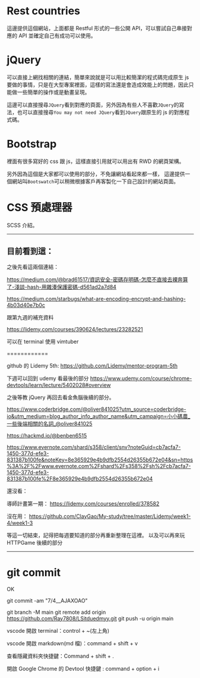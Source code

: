 # Rest countries

這邊提供這個網站，上面都是 Restful 形式的一些公開 API，可以嘗試自己串接對應的 API 並確定自己有成功可以使用。

# jQuery

可以直接上網找相關的連結，簡單來說就是可以用比較簡潔的程式碼完成原生 js 要做的事情，只是在大型專案裡面，這樣的寫法還是會造成效能上的問題，因此只能做一些簡單的操作或是動畫呈現。

這邊可以直接搜尋`JQuery`看到對應的頁面，另外因為有些人不喜歡`JQuery`的寫法，也可以直接搜尋`You may not need JQuery`看到`JQuery`跟原生的 js 的對應程式碼。

# Bootstrap

裡面有很多寫好的 css 跟 js，這樣直接引用就可以用出有 RWD 的網頁架構。

另外因為這個是大家都可以使用的部分，不免讓網站看起來都一樣，
這邊提供一個網站叫`Bootswatch`可以稍微根據客戶再客製化一下自己設計的網站頁面。

# CSS 預處理器

SCSS 介紹。

---

## 目前看到這：

之後先看這兩個連結：

https://medium.com/@brad61517/資訊安全-密碼存明碼-怎麼不直接去裸奔算了-淺談-hash-用雜湊保護密碼-d561ad2a7d84

https://medium.com/starbugs/what-are-encoding-encrypt-and-hashing-4b03d40e7b0c

跟第九週的補充資料

https://lidemy.com/courses/390624/lectures/23282521

可以在 terminal 使用 vimtuber

============

github 的 Lidemy 5th:
https://github.com/Lidemy/mentor-program-5th

下週可以回到 udemy 看最後的部分
https://www.udemy.com/course/chrome-devtools/learn/lecture/5402028#overview

之後等教 jQuery 再回去看金魚腦後續的部分。

https://www.coderbridge.com/@oliver841025?utm_source=coderbridge-io&utm_medium=blog_author_info_author_name&utm_campaign=小小碼農_一些後端相關的名詞_@oliver841025

https://hackmd.io/@benben6515

https://www.evernote.com/shard/s358/client/snv?noteGuid=cb7acfa7-1450-377d-efe3-831387b100fe&noteKey=8e365929e4b9dfb2554d26355b672e04&sn=https%3A%2F%2Fwww.evernote.com%2Fshard%2Fs358%2Fsh%2Fcb7acfa7-1450-377d-efe3-831387b100fe%2F8e365929e4b9dfb2554d26355b672e04

還沒看：

導師計畫第一期：
https://lidemy.com/courses/enrolled/378582

沒在用：
https://github.com/ClayGao/My-study/tree/master/Lidemy/week1-4/week1-3

等這一切結束，記得把每週要知道的部分再重新整理在這裡。
以及可以再來玩 HTTPGame 後續的部分

---

# git commit

OK

git commit -am "7/4\_\_AJAXOAO"

git branch -M main
git remote add origin https://github.com/Ray7808/LSitduedmyy.git
git push -u origin main

vscode 開啟 terminal：control + ~(左上角)

vscode 開啟 markdown(md 檔)：command + shift + v

查看隱藏資料夾快捷鍵：Command + shift + .

開啟 Google Chrome 的 Devtool 快捷鍵 : command + option + i
